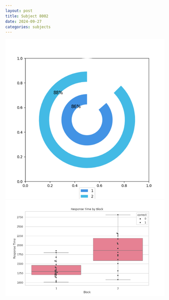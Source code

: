 ```yaml
---
layout: post
title: Subject 8002
date: 2024-09-27
categories: subjects
---
```


![](data/8002/run-1/8002__acc_test.png)
![](data/8002/run-1/8002_rt.png)
